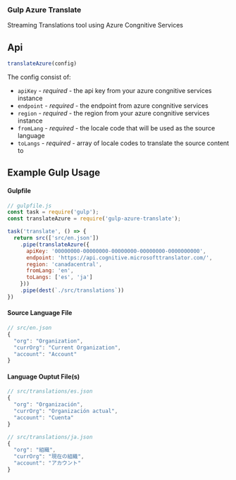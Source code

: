 ### Gulp Azure Translate
Streaming Translations tool using Azure Congnitive Services

## Api
```js
translateAzure(config)
```
The config consist of:

- `apiKey` - _required_ - the api key from your azure congnitive services instance
- `endpoint` - _required_ - the endpoint from azure congnitive services
- `region` - _required_ - the region from your azure congnitive services instance
- `fromLang` - _required_ - the locale code that will be used as the source language
- `toLangs` - _required_ - array of locale codes to translate the source content to


## Example Gulp Usage

#### Gulpfile
```js
// gulpfile.js
const task = require('gulp');
const translateAzure = require('gulp-azure-translate');

task('translate', () => {
  return src(['src/en.json'])
    .pipe(translateAzure({
      apiKey: '00000000-00000000-00000000-00000000-0000000000',
      endpoint: 'https://api.cognitive.microsofttranslator.com/',
      region: 'canadacentral',
      fromLang: 'en',
      toLangs: ['es', 'ja']
    }))
    .pipe(dest(`./src/translations`))
})
```

#### Source Language File
```js
// src/en.json
{
  "org": "Organization",
  "currOrg": "Current Organization",
  "account": "Account"
}
```

#### Language Ouptut File(s)
```js
// src/translations/es.json
{
  "org": "Organización",
  "currOrg": "Organización actual",
  "account": "Cuenta"
}
```

```js
// src/translations/ja.json
{
  "org": "組織",
  "currOrg": "現在の組織",
  "account": "アカウント"
}

```
